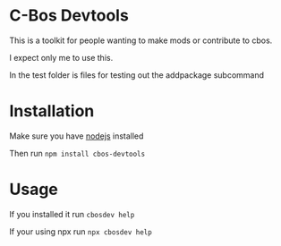 # C-Bos Devtools
 This is a toolkit for people wanting to make mods or contribute to cbos.

 I expect only me to use this.

 In the test folder is files for testing out the addpackage subcommand

# Installation
 Make sure you have [nodejs](https://nodejs.org) installed

 Then run `npm install cbos-devtools`

# Usage
 If you installed it run `cbosdev help`

 If your using npx run `npx cbosdev help`
